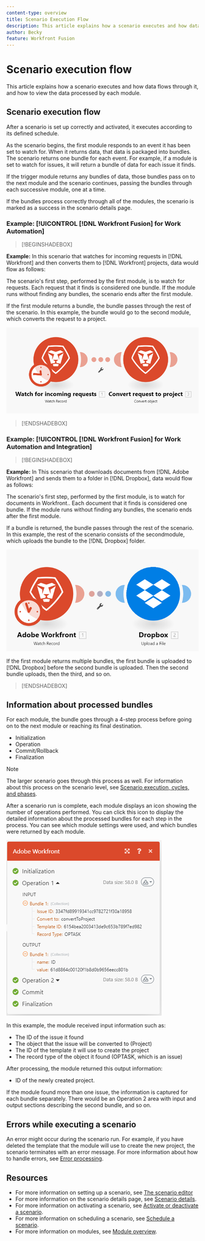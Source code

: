 ```yaml
---
content-type: overview
title: Scenario Execution Flow
description: This article explains how a scenario executes and how data flows through it. It also explains where you can find information about your processed data and how to read it.
author: Becky
feature: Workfront Fusion
---
```

# Scenario execution flow

<!--audited: 09/2024-->

This article explains how a scenario executes and how data flows through it, and how to view the data processed by each module.

## Scenario execution flow

After a scenario is set up correctly and activated, it executes according to its defined schedule.

As the scenario begins, the first module responds to an event it has been set to watch for. When it returns data, that data is packaged into bundles. The scenario returns one bundle for each event. For example, if a module is set to watch for issues, it will return a bundle of data for each issue it finds. 

If the trigger module returns any bundles of data, those bundles pass on to the next module and the scenario continues, passing the bundles through each successive module, one at a time.

If the bundles process correctly through all of the modules, the scenario is marked as a success in the scenario details page.

### Example: [!UICONTROL [!DNL Workfront Fusion] for Work Automation]

>[!BEGINSHADEBOX]

**Example:** In this scenario that watches for incoming requests in [!DNL Workfront] and then converts them to [!DNL Workfront] projects, data would flow as follows:

The scenario's first step, performed by the first module, is to watch for requests. Each request that it finds is considered one bundle. If the module runs without finding any bundles, the scenario ends after the first module.

If the first module returns a bundle, the bundle passes through the rest of the scenario. In this example, the bundle would go to the second module, which converts the request to a project.

![](assets/example-execution-flow-wf-only.png)

>[!ENDSHADEBOX]

### Example: [!UICONTROL [!DNL Workfront Fusion] for Work Automation and Integration]

>[!BEGINSHADEBOX]

**Example:** In This scenario that downloads documents from [!DNL Adobe Workfront] and sends them to a folder in [!DNL Dropbox], data would flow as follows:

The scenario's first step, performed by the first module, is to watch for documents in Workfront.. Each document that it finds is considered one bundle. If the module runs without finding any bundles, the scenario ends after the first module.

If a bundle is returned, the bundle passes through the rest of the scenario. In this example, the rest of the scenario consists of the secondmodule, which uploads the bundle to the [!DNL Dropbox] folder.

![](assets/example-execution-flow-wf-dropbox.png)

If the first module returns multiple bundles, the first bundle is uploaded to [!DNL Dropbox] before the second bundle is uploaded. Then the second bundle uploads, then the third, and so on.

>[!ENDSHADEBOX]

## Information about processed bundles

For each module, the bundle goes through a 4-step process before going on to the next module or reaching its final destination. 

* Initialization
* Operation
* Commit/Rollback
* Finalization

>[!NOTE]
>
>The larger scenario goes through this process as well. For information about this process on the scenario level, see [Scenario execution, cycles, and phases](/help/workfront-fusion/references/scenarios/scenario-execution-cycles-phases.md).

After a scenario run is complete, each module displays an icon showing the number of operations performed. You can click this icon to display the detailed information about the processed bundles for each step in the process. You can see which module settings were used, and which bundles were returned by each module.

![](assets/Info-processed-bundles.png)

In this example, the module received input information such as:

* The ID of the issue it found
* The object that the issue will be converted to (Project)
* The ID of the template it will use to create the project
* The record type of the object it found (OPTASK, which is an issue)

After processing, the module returned this output information:

* ID of the newly created project.

If the module found more than one issue, the information is captured for each bundle separately. There would be an Operation 2 area with input and output sections describing the second bundle, and so on.

## Errors while executing a scenario

An error might occur during the scenario run. For example, if you have deleted the template that the module will use to create the new project, the scenario terminates with an error message. For more information about how to handle errors, see [Error processing](/help/workfront-fusion/references/errors/error-processing.md).

## Resources

* For more information on setting up a scenario, see [The scenario editor](/help/workfront-fusion/get-started-with-fusion/navigate-fusion/scenario-editor.md)
* For more information on the scenario details page, see [Scenario details](/help/workfront-fusion/get-started-with-fusion/navigate-fusion/scenario.details.md).
* For more information on activating a scenario, see [Activate or deactivate a scenario](/help/workfront-fusion/manage-scenarios/activate-deactivate-scenarios.md).
* For more information on scheduling a scenario, see [Schedule a scenario](/help/workfront-fusion/create-scenarios/config-scenarios-settings/schedule-a-scenario.md).
* For more information on modules, see [Module overview](/help/workfront-fusion/get-started-with-fusion/understand-fusion/module-overview.md).




